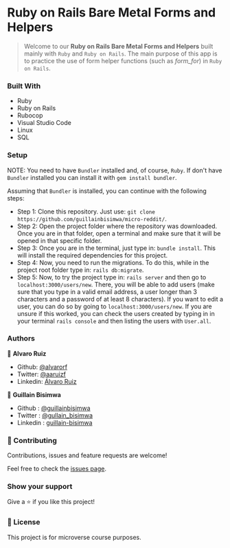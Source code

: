 # Ruby on Rails Bare Metal Forms and Helpers

> Welcome to our **Ruby on Rails Bare Metal Forms and Helpers** built mainly with `Ruby` and `Ruby on Rails`. The main purpose of this app is to practice the use of form helper functions (such as *form_for*) in `Ruby on Rails`.

### Built With

- Ruby
- Ruby on Rails
- Rubocop
- Visual Studio Code
- Linux
- SQL

### Setup

NOTE: You need to have `Bundler` installed and, of course, `Ruby`. If don't have `Bundler` installed you can install it with `gem install bundler`.

Assuming that `Bundler` is installed, you can continue with the following steps:
- Step 1: Clone this repository. Just use: `git clone https://github.com/guillainbisimwa/micro-reddit/`.
- Step 2: Open the project folder where the repository was downloaded. Once you are in that folder, open a terminal and make sure that it will be opened in that specific folder.
- Step 3: Once you are in the terminal, just type in: `bundle install`. This will install the required dependencies for this project.
- Step 4: Now, you need to run the migrations. To do this, while in the project root folder type in: `rails db:migrate`.
- Step 5: Now, to try the project type in: `rails server` and then go to `localhost:3000/users/new`. There, you will be able to add users (make sure that you type in a valid email address, a user longer than 3 characters and a password of at least 8 characters). If you want to edit a user, you can do so by going to `localhost:3000/users/new`. If you are unsure if this worked, you can check the users created by typing in in your terminal `rails console` and then listing the users with `User.all`.

### Authors

👤 **Alvaro Ruiz**

- Github: [@alvarorf](https://github.com/alvarorf)
- Twitter: [@aaruizf](https://twitter.com/aaruizf)
- Linkedin: [Álvaro Ruiz](https://www.linkedin.com/in/alvaro-andr%C3%A9s-ruiz-florez/)

👤 **Guillain Bisimwa**

- Github : [@guillainbisimwa](https://github.com/guillainbisimwa)
- Twitter : [@gullain_bisimwa](https://twitter.com/gullain_bisimwa)
- Linkedin : [guillain-bisimwa](https://www.linkedin.com/in/guillain-bisimwa-8a8b7a7b/)

### 🤝 Contributing

Contributions, issues and feature requests are welcome!

Feel free to check the [issues page](issues/).

### Show your support

Give a ⭐️ if you like this project!


### 📝 License

This project is for microverse course purposes.
